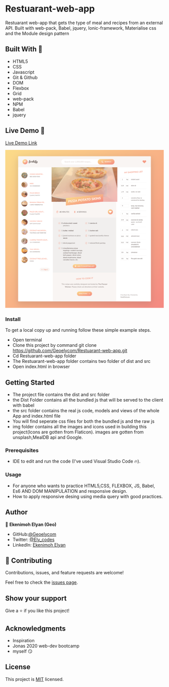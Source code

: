 # Restuarant-web-app
Restuarant web-app that gets the type of meal and recipes from an external API. Built with web-pack, Babel, jquery, Ionic-framework, Materialise css and the Module design pattern

## Built With 🔨

- HTML5
- CSS
- Javascript
- Git & Github
- DOM
- Flexbox
- Grid
- web-pack
- NPM
- Babel
- jquery

## Live Demo 👀

[Live Demo Link]( https://resturant-web-app.netlify.app/)

![Screenshot](forkify.png)
### Install

To get a local copy up and running follow these simple example steps.
- Open terminal
- Clone this project by command git clone https://github.com/Geoelycom/Restuarant-web-app.git
- Cd Restuarant-web-app folder
- The Restuarant-web-app folder contains two folder of dist and src
- Open index.html in browser

## Getting Started 
- The project file contains the dist and src folder
- the Dist Folder contains all the bundled js that will be served to the client with babel
- the src folder contains the real js code, models and views of the whole App  and index.html file
- You will find seperate css files for both the bundled js and the raw js 
- img folder contains all the images and icons used in building this project(Icons are gotten from Flaticon). images are gotten from unsplash,MealDB api and Google.

### Prerequisites

- IDE to edit and run the code (I've used Visual Studio Code 🔥).

### Usage

- For anyone who wants to practice HTML5,CSS, FLEXBOX, JS, Babel, Es6  AND DOM MANIPULATION and responsive design.
- How to apply responsive desing using media query with good practices.

## Author

👤 **Ekenimoh Elyan (Geo)**

- GitHub:[@Geoelycom](https://github.com/Geoelycom)
- Twitter: [@Ely_codes](https://twitter.com/Ely_codes)
- LinkedIn: [Ekenimoh Elyan](https://www.linkedin.com/in/Ekenimoh_sumaila-elyan/)


## 🤝 Contributing

Contributions, issues, and feature requests are welcome!

Feel free to check the [issues page]().


## Show your support

Give a ⭐️ if you like this project!


## Acknowledgments


- Inspiration
- Jonas 2020 web-dev bootcamp
- myself 😏

## License
This project is [MIT](./mit.md) licensed.

